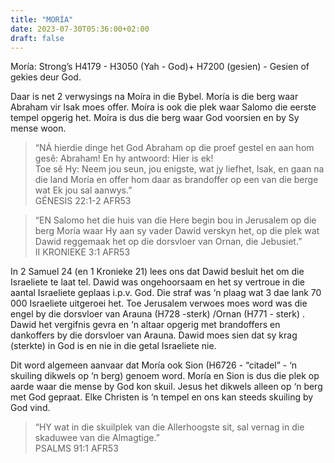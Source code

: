 ```yaml
---
title: "MORÍA"
date: 2023-07-30T05:36:00+02:00
draft: false
---
```

<html>
 <head></head>
 <body>
  <p>Moría: Strong’s H4179 - H3050 (Yah - God)+ H7200 (gesien) - Gesien of gekies deur God.</p>
  <p>Daar is net 2 verwysings na Moíra in die Bybel. Moría is die berg waar Abraham vir Isak moes offer. Moíra is ook die plek waar Salomo die eerste tempel opgerig het. Moíra is dus die berg waar God voorsien en by Sy mense woon.</p>
  <blockquote>
   <p>“NÁ hierdie dinge het God Abraham op die proef gestel en aan hom gesê: Abraham! En hy antwoord: Hier is ek!&nbsp;<br>Toe sê Hy: Neem jou seun, jou enigste, wat jy liefhet, Isak, en gaan na die land Moría en offer hom daar as brandoffer op een van die berge wat Ek jou sal aanwys.”<br>‭‭GÉNESIS‬ ‭22‬:‭1‬-‭2‬ ‭AFR53‬‬</p>
  </blockquote>
  <blockquote>
   <p>“EN Salomo het die huis van die Here begin bou in Jerusalem op die berg Moría waar Hy aan sy vader Dawid verskyn het, op die plek wat Dawid reggemaak het op die dorsvloer van Ornan, die Jebusiet.”<br>‭‭II KRONIEKE‬ ‭3‬:‭1‬ ‭AFR53‬‬</p>
  </blockquote>
  <p>In 2 Samuel 24 (en 1 Kronieke 21) lees ons dat Dawid besluit het om die Israeliete te laat tel. Dawid was ongehoorsaam en het sy vertroue in die aantal Israeliete geplaas i.p.v. God. Die straf was ‘n plaag wat 3 dae lank 70 000 Israeliete uitgeroei het. Toe Jerusalem verwoes moes word was die engel by die dorsvloer van Arauna (H728 -sterk) /Ornan (H771 - sterk) . Dawid het vergifnis gevra en ‘n altaar opgerig met brandoffers en dankoffers by die dorsvloer van Arauna. Dawid moes sien dat sy krag (sterkte) in God is en nie in die getal Israeliete nie.</p>
  <p>Dit word algemeen aanvaar dat Moría ook Sion (H6726 - “citadel” - ‘n skuiling dikwels op ‘n berg) genoem word. Moría en Sion is dus die plek op aarde waar die mense by God kon skuil. Jesus het dikwels alleen op ‘n berg met God gepraat. Elke Christen is ‘n tempel en ons kan steeds skuiling by God vind.</p>
  <blockquote>
   <p>“HY wat in die skuilplek van die Allerhoogste sit, sal vernag in die skaduwee van die Almagtige.”<br>‭‭PSALMS‬ ‭91‬:‭1‬ ‭AFR53‬‬</p>
  </blockquote>
  <p>&nbsp;</p>
  <p>&nbsp;</p>
  <p>&nbsp;</p>
 </body>
</html>